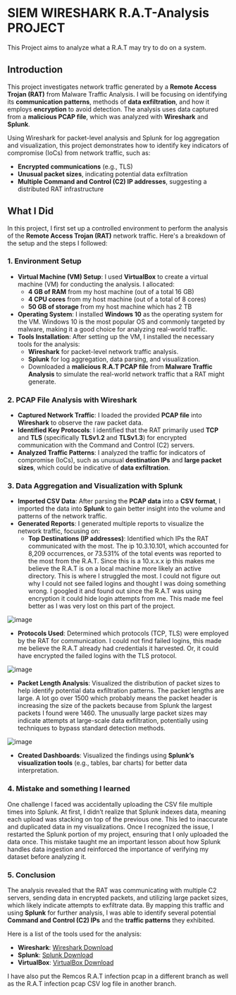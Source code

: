 # SIEM WIRESHARK R.A.T-Analysis PROJECT
This Project aims to analyze what a R.A.T may try to do on a system.

## Introduction
This project investigates network traffic generated by a **Remote Access Trojan (RAT)** from Malware Traffic Analysis. I will be focusing on identifying its **communication patterns**, methods of **data exfiltration**, and how it employs **encryption** to avoid detection. The analysis uses data captured from a **malicious PCAP file**, which was analyzed with **Wireshark** and **Splunk**.

Using Wireshark for packet-level analysis and Splunk for log aggregation and visualization, this project demonstrates how to identify key indicators of compromise (IoCs) from network traffic, such as:
- **Encrypted communications** (e.g., TLS)
- **Unusual packet sizes**, indicating potential data exfiltration
- **Multiple Command and Control (C2) IP addresses**, suggesting a distributed RAT infrastructure

## What I Did

In this project, I first set up a controlled environment to perform the analysis of the **Remote Access Trojan (RAT)** network traffic. Here's a breakdown of the setup and the steps I followed:

### 1. **Environment Setup**
   - **Virtual Machine (VM) Setup**: I used **VirtualBox** to create a virtual machine (VM) for conducting the analysis. I allocated:
     - **4 GB of RAM** from my host machine (out of a total 16 GB)
     - **4 CPU cores** from my host machine (out of a total of 8 cores)
     - **50 GB of storage** from my host machine which has 2 TB
   - **Operating System**: I installed **Windows 10** as the operating system for the VM. Windows 10 is the most popular OS and commonly targeted by malware, making it a good choice for analyzing real-world traffic.
   - **Tools Installation**: After setting up the VM, I installed the necessary tools for the analysis:
     - **Wireshark** for packet-level network traffic analysis.
     - **Splunk** for log aggregation, data parsing, and visualization.
     - Downloaded a **malicious R.A.T PCAP file** from **Malware Traffic Analysis** to simulate the real-world network traffic that a RAT might generate.

### 2. **PCAP File Analysis with Wireshark**
   - **Captured Network Traffic**: I loaded the provided **PCAP file** into **Wireshark** to observe the raw packet data.
   - **Identified Key Protocols**: I identified that the RAT primarily used **TCP** and **TLS** (specifically **TLSv1.2** and **TLSv1.3**) for encrypted communication with the Command and Control (C2) servers.
   - **Analyzed Traffic Patterns**: I analyzed the traffic for indicators of compromise (IoCs), such as unusual **destination IPs** and **large packet sizes**, which could be indicative of **data exfiltration**.

### 3. **Data Aggregation and Visualization with Splunk**
   - **Imported CSV Data**: After parsing the **PCAP data** into a **CSV format**, I imported the data into **Splunk** to gain better insight into the volume and patterns of the network traffic.
   - **Generated Reports**: I generated multiple reports to visualize the network traffic, focusing on:
     - **Top Destinations (IP addresses)**: Identified which IPs the RAT communicated with the most. The ip 10.3.10.101, which accounted for 8,209 occurrences, or 73.531% of the total events was reported to the most from the R.A.T. Since this is a 10.x.x.x ip this makes me believe the R.A.T is on a local machine more likely an active directory. This is where I struggled the most. I could not figure out why I could not see failed logins and thought I was doing something wrong. I googled it and found out since the R.A.T was using encryption it could hide login attempts from me. This made me feel better as I was very lost on this part of the project.
    
![image](https://github.com/user-attachments/assets/36731461-318b-49de-8e76-4c974f4d4ad2)


- **Protocols Used**: Determined which protocols (TCP, TLS) were employed by the RAT for communication. I could not find failed logins, this made me believe the R.A.T already had credentials it harvested. Or, it could have encrypted the failed logins with the TLS protocol.

![image](https://github.com/user-attachments/assets/5d7b6fc4-76c4-40a9-b196-76685927ea27)

- **Packet Length Analysis**: Visualized the distribution of packet sizes to help identify potential data exfiltration patterns. The packet lengths are large. A lot go over 1500 which probably means the packet header is increasing the size of the packets because from Splunk the largest packets I found were 1460. The unusually large packet sizes may indicate attempts at large-scale data exfiltration, potentially using techniques to bypass standard detection methods.

![image](https://github.com/user-attachments/assets/af7a9a94-f06c-487d-a436-0ae3eb7e9980)

- **Created Dashboards**: Visualized the findings using **Splunk’s visualization tools** (e.g., tables, bar charts) for better data interpretation.

### 4. **Mistake and something I learned**
One challenge I faced was accidentally uploading the CSV file multiple times into Splunk. At first, I didn’t realize that Splunk indexes data, meaning each upload was stacking on top of the previous one. This led to inaccurate and duplicated data in my visualizations. Once I recognized the issue, I restarted the Splunk portion of my project, ensuring that I only uploaded the data once. This mistake taught me an important lesson about how Splunk handles data ingestion and reinforced the importance of verifying my dataset before analyzing it.

### 5. **Conclusion**
The analysis revealed that the RAT was communicating with multiple C2 servers, sending data in encrypted packets, and utilizing large packet sizes, which likely indicate attempts to exfiltrate data. By mapping this traffic and using **Splunk** for further analysis, I was able to identify several potential **Command and Control (C2) IPs** and the **traffic patterns** they exhibited.

Here is a list of the tools used for the analysis:

- **Wireshark**: [Wireshark Download](https://www.wireshark.org/download.html)
- **Splunk**: [Splunk Download](https://www.splunk.com/en_us/download.html)
- **VirtualBox**: [VirtualBox Download](https://www.virtualbox.org/wiki/Downloads)

I have also put the Remcos R.A.T infection pcap in a different branch as well as the R.A.T infection pcap CSV log file in another branch.
 
